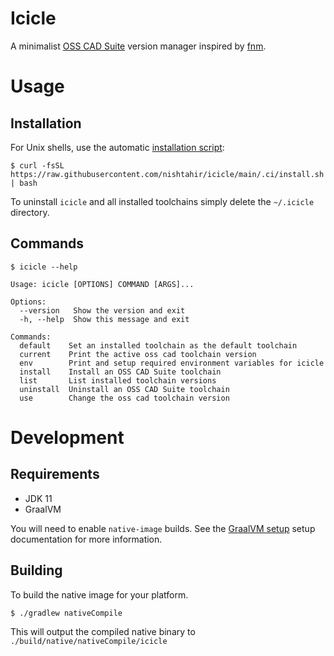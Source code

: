 # Icicle

A minimalist [OSS CAD Suite](https://github.com/YosysHQ/oss-cad-suite-build) version manager inspired
by [fnm](https://github.com/Schniz/fnm).

# Usage

## Installation

For Unix shells, use the automatic [installation script](https://github.com/nishtahir/icicle/blob/main/.ci/install.sh):

```shell
$ curl -fsSL https://raw.githubusercontent.com/nishtahir/icicle/main/.ci/install.sh | bash 
```

To uninstall `icicle` and all installed toolchains simply delete the `~/.icicle` directory.

## Commands

```
$ icicle --help

Usage: icicle [OPTIONS] COMMAND [ARGS]...

Options:
  --version   Show the version and exit
  -h, --help  Show this message and exit

Commands:
  default    Set an installed toolchain as the default toolchain
  current    Print the active oss cad toolchain version
  env        Print and setup required environment variables for icicle
  install    Install an OSS CAD Suite toolchain
  list       List installed toolchain versions
  uninstall  Uninstall an OSS CAD Suite toolchain
  use        Change the oss cad toolchain version

```

# Development

## Requirements

* JDK 11
* GraalVM

You will need to enable `native-image` builds. See the
[GraalVM setup](https://graalvm.github.io/native-build-tools/0.9.4/graalvm-setup.html) setup
documentation for more information.

## Building

To build the native image for your platform.

```shell
$ ./gradlew nativeCompile
```

This will output the compiled native binary to `./build/native/nativeCompile/icicle`

